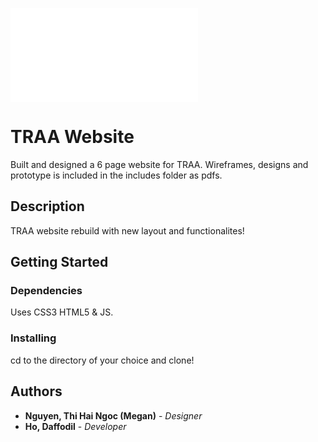 ![TRAA logo](images/ori-logo.pdf)

# TRAA Website

Built and designed a 6 page website for TRAA.  Wireframes, designs and prototype is included in the includes folder as pdfs. 

## Description

TRAA website rebuild with new layout and functionalites!

## Getting Started

### Dependencies

Uses CSS3 HTML5 & JS.

### Installing

cd to the directory of your choice and clone!

## Authors

* **Nguyen, Thi Hai Ngoc (Megan)** - *Designer*
* **Ho, Daffodil** - *Developer*
